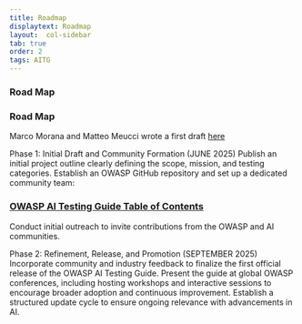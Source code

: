 ```yaml
---
title: Roadmap
displaytext: Roadmap
layout:  col-sidebar
tab: true
order: 2
tags: AITG
---
```


### Road Map

### Road Map
Marco Morana and Matteo Meucci wrote a first draft [here](https://github.com/MatOwasp/AI-Testing-Guide)

Phase 1: Initial Draft and Community Formation (JUNE 2025)
Publish an initial project outline clearly defining the scope, mission, and testing categories.
Establish an OWASP GitHub repository and set up a dedicated community team:
### [OWASP AI Testing Guide Table of Contents](https://github.com/OWASP/www-project-ai-testing-guide/blob/main/Document/README.md)
Conduct initial outreach to invite contributions from the OWASP and AI communities.

Phase 2: Refinement, Release, and Promotion (SEPTEMBER 2025)
Incorporate community and industry feedback to finalize the first official release of the OWASP AI Testing Guide.
Present the guide at global OWASP conferences, including hosting workshops and interactive sessions to encourage broader adoption and continuous improvement.
Establish a structured update cycle to ensure ongoing relevance with advancements in AI.


